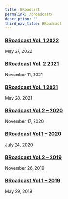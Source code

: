 ```yaml
---
title: BRoadcast
permalink: /broadcast/
description: ""
third_nav_title: BRoadcast
---
```

<h3><a title="BRoadcast Vol. 1 2022" href="/2022/05/27/broadcast-vol-1-2022/" rel="bookmark">BRoadcast Vol. 1 2022</a></h3>
<div>May 27, 2022</div>
<h3><a title="BRoadcast Vol. 2 2021" href="/2021/11/11/broadcast-vol-2-2021/" rel="bookmark">BRoadcast Vol. 2 2021</a></h3>
<div>November 11, 2021</div>
<h3><a title="BRoadcast Vol. 1 2021" href="/2021/05/28/broadcast-vol-1-2021/" rel="bookmark">BRoadcast Vol. 1 2021</a></h3>
<div>May 28, 2021</div>
<h3><a title="BRoadcast Vol.2 &ndash; 2020" href="/2020/11/17/broadcast-vol-2-2020/" rel="bookmark">BRoadcast Vol.2 &ndash; 2020</a></h3>
<div>November 17, 2020</div>
<h3><a title="BRoadcast Vol.1 &ndash; 2020" href="/2020/07/24/broadcast-vol-1-2020/" rel="bookmark">BRoadcast Vol.1 &ndash; 2020</a></h3>
<div>July 24, 2020</div>
<h3><a title="BRoadcast Vol.2 &ndash; 2019" href="/2019/11/26/broadcast-vol-2-2019/" rel="bookmark">BRoadcast Vol.2 &ndash; 2019</a></h3>
<div>November 26, 2019</div>
<h3><a title="BRoadcast Vol.1 &ndash; 2019" href="/2019/05/29/broadcast-vol-1-2019/" rel="bookmark">BRoadcast Vol.1 &ndash; 2019</a></h3>
<div>May 29, 2019</div>
